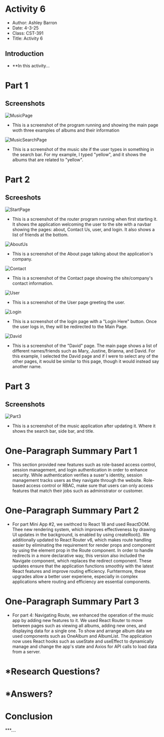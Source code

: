 # Activity 6
- Author: Ashley Barron
- Date: 4-3-25
- Class: CST-391
- Title: Activity 6

## Introduction
- **In this activity...



# Part 1
## Screenshots
![MusicPage](music.png)
- This is a screenshot of the program running and showing the main page woth three examples of albums and their information

![MusicSearchPage](musicSearch.png)
- This is a screenshot of the music site if the user types in something in the search bar. For my example, I typed "yellow", and it shows the albums that are related to "yellow".


# Part 2
## Screeshots
![StartPage](startPage.png)
- This is a screenshot of the router program running when first starting it. It shows the application welcoming the user to the site with a navbar showing the pages: about, Contact Us, user, and login. It also shows a list of friends at the bottom. 

![AboutUs](aboutUs.png)
- This is a screenshot of the About page talking about the application's company. 

![Contact](contact.png)
- This is a screenshot of the Contact page showing the site/company's contact information. 

![User](user.png)
- This is a screenshot of the User page greeting the user. 

![Login](login.png)
- This is a screenshot of the login page with a "Login Here" button. Once the user logs in, they will be redirected to the Main Page. 

![David](david.png)
- This is a screenshot of the "David" page. The main page shows a list of different names/friends such as Mary, Justine, Brianna, and David. For this example, I selected the David page and if I were to select any of the other pages, it would be similar to this page, though it would instead say another name. 

# Part 3 
## Screenshots
![Part3](part3.png)
- This is a screenshot of the music application after updating it. Where it shows the search bar, side bar, and title. 


# One-Paragraph Summary Part 1
- This section provided new features such as role-based access control, session management, and login authentication in order to enhance security. While authentication verifies a suser's identity, session management tracks users as they navigate through the website. Role-based access control or RBAC, make sure that users can only access features that match their jobs such as administrator or customer. 

# One-Paragraph Summary Part 2
- For part Mini App #2, we swithced to React 18 and used ReactDOM. Thee new rendering system, which improves effectiveness by drawing UI updates in the background, is enabled by using createRoot(). We additionally updated to React Router v6, which makes route handling easier by eliminating the requirement for render props and component by using the element prop in the Route component. In order to handle redirects in a more declarative way, this version also included the Navigate component, which replaces the redirect component. These updates ensure that the application functions smoothly with the latest React features and improve routing efficiency. Furhtermore, these upgrades allow a better user experiene, especially in complex applications where routing and efficiency are essential components. 

# One-Paragraph Summary Part 3
- For part 4: Navigating Route, we enhanced the operation of the music app by adding new features to it. We used React Router to move between pages such as viewing all albums, adding new ones, and displaying data for a single one. To show and arrange album data we used components such as OneAlbum and AlbumList. The application now uses React hooks such as useState and useEffect to dynamically manage and change the app's state and Axios for API calls to load data from a server. 

# *Research Questions?

# *Answers?


# Conclusion
***....